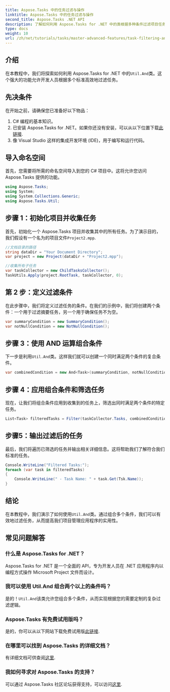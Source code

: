 ```yaml
---
title: Aspose.Tasks 中的任务过滤与操作
linktitle: Aspose.Tasks 中的任务过滤与操作
second_title: Aspose.Tasks .NET API
description: 了解如何利用 Aspose.Tasks for .NET 中的类根据多种条件过滤项目任务。通过组合诸如摘要任务和非空属性等条件。
type: docs
weight: 10
url: /zh/net/tutorials/tasks/master-advanced-features/task-filtering-and-operation/
---
```

## 介绍

在本教程中，我们将探索如何利用 Aspose.Tasks for .NET 中的`Util.And`类。这个强大的功能允许开发人员根据多个标准高效地过滤任务。

## 先决条件

在开始之前，请确保您已准备好以下物品：

1. C# 编程的基本知识。
2. 已安装 Aspose.Tasks for .NET。如果你还没有安装，可以从以下位置下载[此链接](https://releases.aspose.com/tasks/net/).
3. 像 Visual Studio 这样的集成开发环境 (IDE)，用于编写和运行代码。

## 导入命名空间

首先，您需要将所需的命名空间导入到您的 C# 项目中。这将允许您访问 Aspose.Tasks 提供的功能。

```csharp
using Aspose.Tasks;
using System;
using System.Collections.Generic;
using Aspose.Tasks.Util;

```

## 步骤 1：初始化项目并收集任务

首先，初始化一个 Aspose.Tasks 项目并收集其中的所有任务。为了演示目的，我们假设有一个名为的项目文件`Project2.mpp`.

```csharp
//文档目录的路径
string dataDir = "Your Document Directory";
var project = new Project(dataDir + "Project2.mpp");

//收集所有子任务
var taskCollector = new ChildTasksCollector();
TaskUtils.Apply(project.RootTask, taskCollector, 0);
```

## 第 2 步：定义过滤条件

在此步骤中，我们将定义过滤任务的条件。在我们的示例中，我们将创建两个条件：一个用于过滤摘要任务，另一个用于确保任务不为空。

```csharp
var summaryCondition = new SummaryCondition();
var notNullCondition = new NotNullCondition();
```

## 步骤 3：使用 AND 运算组合条件

下一步是利用`Util.And`类。这样我们就可以创建一个同时满足两个条件的复合条件。

```csharp
var combinedCondition = new And<Task>(summaryCondition, notNullCondition);
```

## 步骤 4：应用组合条件和筛选任务

现在，让我们将组合条件应用到收集到的任务上，筛选出同时满足两个条件的特定任务。

```csharp
List<Task> filteredTasks = Filter(taskCollector.Tasks, combinedCondition);
```

## 步骤5：输出过滤后的任务

最后，我们将遍历已筛选的任务并输出相关详细信息。这将帮助我们了解符合我们标准的任务。

```csharp
Console.WriteLine("Filtered Tasks:");
foreach (var task in filteredTasks)
{
    Console.WriteLine(" - Task Name: " + task.Get(Tsk.Name));
}
```

## 结论

在本教程中，我们演示了如何使用`Util.And`类。通过组合多个条件，我们可以有效地过滤任务，从而提高我们项目管理应用程序的实用性。

## 常见问题解答

### 什么是 Aspose.Tasks for .NET？

Aspose.Tasks for .NET 是一个全面的 API，专为开发人员在 .NET 应用程序内以编程方式操作 Microsoft Project 文件而设计。

### 我可以使用 Util.And 组合两个以上的条件吗？

是的！`Util.And`该类允许您组合多个条件，从而实现根据您的需要定制的复杂过滤逻辑。

### Aspose.Tasks 有免费试用版吗？

是的，你可以从以下网站下载免费试用版[此链接](https://releases.aspose.com/).

### 在哪里可以找到 Aspose.Tasks 的详细文档？

有详细文档可供查阅[这里](https://reference.aspose.com/tasks/net/).

### 我如何寻求对 Aspose.Tasks 的支持？

可以通过 Aspose.Tasks 社区论坛获得支持，可以访问[这里](https://forum.aspose.com/c/tasks/15).